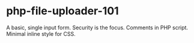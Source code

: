 # php-file-uploader-101

A basic, single input form. Security is the focus. Comments in PHP script. Minimal inline style for CSS.
